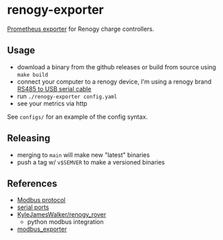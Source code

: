 # renogy-exporter

[Prometheus exporter](https://prometheus.io/docs/instrumenting/exporters/) for
Renogy charge controllers.

## Usage

- download a binary from the github releases or build from source using `make
  build`
- connect your computer to a renogy device, I'm using a renogy brand [RS485 to USB serial cable](https://www.renogy.com/rs485-to-usb-serial-cable/)
- run `./renogy-exporter config.yaml`
- see your metrics via http

See `configs/` for an example of the config syntax.

## Releasing

- merging to `main` will make new "latest" binaries
- push a tag w/ `v$SEMVER` to make a versioned binaries

## References

- [Modbus protocol](https://en.m.wikipedia.org/wiki/Modbus)
- [serial ports](https://en.wikipedia.org/wiki/Serial_port)
- [KyleJamesWalker/renogy_rover](https://github.com/KyleJamesWalker/renogy_rover)
  - python modbus integration
- [modbus_exporter](https://github.com/RichiH/modbus_exporter)
